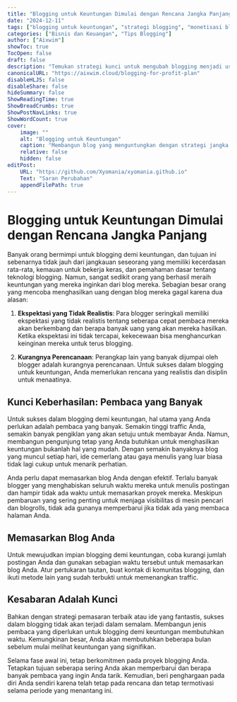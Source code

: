 ```yaml
---
title: "Blogging untuk Keuntungan Dimulai dengan Rencana Jangka Panjang"
date: "2024-12-11"
tags: ["blogging untuk keuntungan", "strategi blogging", "monetisasi blog", "traffic blog", "pemasaran blog"]
categories: ["Bisnis dan Keuangan", "Tips Blogging"]
author: ["Aixwim"]
showToc: true
TocOpen: false
draft: false
description: "Temukan strategi kunci untuk mengubah blogging menjadi usaha yang menguntungkan. Keberhasilan dimulai dengan rencana jangka panjang yang solid."
canonicalURL: "https://aixwim.cloud/blogging-for-profit-plan"
disableHLJS: false
disableShare: false
hideSummary: false
ShowReadingTime: true
ShowBreadCrumbs: true
ShowPostNavLinks: true
ShowWordCount: true
cover:
    image: ""
    alt: "Blogging untuk Keuntungan"
    caption: "Membangun blog yang menguntungkan dengan strategi jangka panjang yang tepat."
    relative: false
    hidden: false
editPost:
    URL: "https://github.com/Xyomania/xyomania.github.io"
    Text: "Saran Perubahan"
    appendFilePath: true
---
```


# Blogging untuk Keuntungan Dimulai dengan Rencana Jangka Panjang

Banyak orang bermimpi untuk blogging demi keuntungan, dan tujuan ini sebenarnya tidak jauh dari jangkauan seseorang yang memiliki kecerdasan rata-rata, kemauan untuk bekerja keras, dan pemahaman dasar tentang teknologi blogging. Namun, sangat sedikit orang yang berhasil meraih keuntungan yang mereka inginkan dari blog mereka. Sebagian besar orang yang mencoba menghasilkan uang dengan blog mereka gagal karena dua alasan:

1. **Ekspektasi yang Tidak Realistis**: Para blogger seringkali memiliki ekspektasi yang tidak realistis tentang seberapa cepat pembaca mereka akan berkembang dan berapa banyak uang yang akan mereka hasilkan. Ketika ekspektasi ini tidak tercapai, kekecewaan bisa menghancurkan keinginan mereka untuk terus blogging.

2. **Kurangnya Perencanaan**: Perangkap lain yang banyak dijumpai oleh blogger adalah kurangnya perencanaan. Untuk sukses dalam blogging untuk keuntungan, Anda memerlukan rencana yang realistis dan disiplin untuk menaatinya.

## Kunci Keberhasilan: Pembaca yang Banyak

Untuk sukses dalam blogging demi keuntungan, hal utama yang Anda perlukan adalah pembaca yang banyak. Semakin tinggi traffic Anda, semakin banyak pengiklan yang akan setuju untuk membayar Anda. Namun, membangun pengunjung tetap yang Anda butuhkan untuk menghasilkan keuntungan bukanlah hal yang mudah. Dengan semakin banyaknya blog yang muncul setiap hari, ide cemerlang atau gaya menulis yang luar biasa tidak lagi cukup untuk menarik perhatian.

Anda perlu dapat memasarkan blog Anda dengan efektif. Terlalu banyak blogger yang menghabiskan seluruh waktu mereka untuk menulis postingan dan hampir tidak ada waktu untuk memasarkan proyek mereka. Meskipun pembaruan yang sering penting untuk menjaga visibilitas di mesin pencari dan blogrolls, tidak ada gunanya memperbarui jika tidak ada yang membaca halaman Anda.

## Memasarkan Blog Anda

Untuk mewujudkan impian blogging demi keuntungan, coba kurangi jumlah postingan Anda dan gunakan sebagian waktu tersebut untuk memasarkan blog Anda. Atur pertukaran tautan, buat kontak di komunitas blogging, dan ikuti metode lain yang sudah terbukti untuk memenangkan traffic.

## Kesabaran Adalah Kunci

Bahkan dengan strategi pemasaran terbaik atau ide yang fantastis, sukses dalam blogging tidak akan terjadi dalam semalam. Membangun jenis pembaca yang diperlukan untuk blogging demi keuntungan membutuhkan waktu. Kemungkinan besar, Anda akan membutuhkan beberapa bulan sebelum mulai melihat keuntungan yang signifikan.

Selama fase awal ini, tetap berkomitmen pada proyek blogging Anda. Tetapkan tujuan seberapa sering Anda akan memperbarui dan berapa banyak pembaca yang ingin Anda tarik. Kemudian, beri penghargaan pada diri Anda sendiri karena telah tetap pada rencana dan tetap termotivasi selama periode yang menantang ini.
